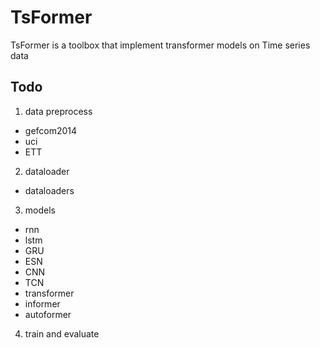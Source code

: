 # TsFormer
TsFormer is a toolbox that implement transformer models on Time series data


## Todo

1. data preprocess
- gefcom2014
- uci
- ETT

2. dataloader

- dataloaders

3. models

- rnn
- lstm
- GRU
- ESN
- CNN
- TCN
- transformer
- informer
- autoformer

4. train and evaluate
